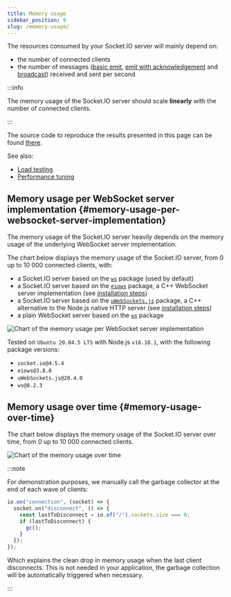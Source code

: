 ```yaml
---
title: Memory usage
sidebar_position: 9
slug: /memory-usage/
---
```


The resources consumed by your Socket.IO server will mainly depend on:

- the number of connected clients
- the number of messages ([basic emit](../04-Events/emitting-events.md#basic-emit), [emit with acknowledgement](../04-Events/emitting-events.md#acknowledgements) and [broadcast](../04-Events/broadcasting-events.md)) received and sent per second

:::info

The memory usage of the Socket.IO server should scale **linearly** with the number of connected clients.

:::

The source code to reproduce the results presented in this page can be found [there](https://github.com/socketio/socket.io-benchmarks).

See also:

- [Load testing](../06-Advanced/load-testing.md)
- [Performance tuning](../06-Advanced/performance-tuning.md)

## Memory usage per WebSocket server implementation {#memory-usage-per-websocket-server-implementation}

The memory usage of the Socket.IO server heavily depends on the memory usage of the underlying WebSocket server implementation.

The chart below displays the memory usage of the Socket.IO server, from 0 up to 10 000 connected clients, with:

- a Socket.IO server based on the [`ws`](https://github.com/websockets/ws) package (used by default)
- a Socket.IO server based on the [`eiows`](https://github.com/mmdevries/eiows) package, a C++ WebSocket server implementation (see [installation steps](../02-Server/server-installation.md#other-websocket-server-implementations))
- a Socket.IO server based on the [`µWebSockets.js`](https://github.com/uNetworking/uWebSockets.js) package, a C++ alternative to the Node.js native HTTP server (see [installation steps](../02-Server/server-installation.md#usage-with-uwebsockets))
- a plain WebSocket server based on the [`ws`](https://github.com/websockets/ws) package

![Chart of the memory usage per WebSocket server implementation](/images/memory-usage-per-impl.png)


Tested on `Ubuntu 20.04.5 LTS` with Node.js `v16.18.1`, with the following package versions:

- `socket.io@4.5.4`
- `eiows@3.8.0`
- `uWebSockets.js@20.4.0`
- `ws@8.2.3`

## Memory usage over time {#memory-usage-over-time}

The chart below displays the memory usage of the Socket.IO server over time, from 0 up to 10 000 connected clients.

![Chart of the memory usage over time](/images/memory-usage-over-time.png)

:::note

For demonstration purposes, we manually call the garbage collector at the end of each wave of clients:

```js
io.on("connection", (socket) => {
  socket.on("disconnect", () => {
    const lastToDisconnect = io.of("/").sockets.size === 0;
    if (lastToDisconnect) {
      gc();
    }
  });
});
```

Which explains the clean drop in memory usage when the last client disconnects. This is not needed in your application, the garbage collection will be automatically triggered when necessary.

:::
